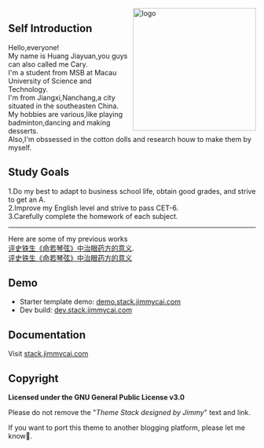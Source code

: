 <img align="right" width="250" alt="logo" src="https://github.com/user-attachments/assets/7340bd0c-eaf9-4bab-8035-73e603c38fb6">

## Self Introduction
Hello,everyone! <br>
My name is Huang Jiayuan,you guys can also called me Cary.<br>
I'm a student from MSB at Macau University of Science and Technology.<br>
I'm from Jiangxi,Nanchang,a city situated in the southeasten China.<br>
My hobbies are various,like playing badminton,dancing and making desserts.<br>
Also,I'm obssessed in the cotton dolls and research houw to make them by myself.


## Study Goals
1.Do my best to adapt to business school life, obtain good grades, and strive to get an A.<br> 
2.Improve my English level and strive to pass CET-6.<br>
3.Carefully complete the homework of each subject.<br>
<hr>
Here are some of my previous works<br>
<a href="https://github.com/Cary0502/Cary0502.github/blob/main/D03-Final-%E9%BB%84%E5%98%89%E6%BA%90-1230031599.docx">评史铁生《命若琴弦》中治眼药方的意义</a>.<br>
<a href="https://github.com/Cary0502/Cary0502.github/blob/main/D03-Final-%E9%BB%84%E5%98%89%E6%BA%90-1230031599.docx">评史铁生《命若琴弦》中治眼药方的意义</a>

## Demo

* Starter template demo: [demo.stack.jimmycai.com](https://demo.stack.jimmycai.com)
* Dev build: [dev.stack.jimmycai.com](https://dev.stack.jimmycai.com)

## Documentation

Visit [stack.jimmycai.com](https://stack.jimmycai.com)

## Copyright

**Licensed under the GNU General Public License v3.0**

Please do not remove the "*Theme Stack designed by Jimmy*" text and link.

If you want to port this theme to another blogging platform, please let me know🙏.
```html

